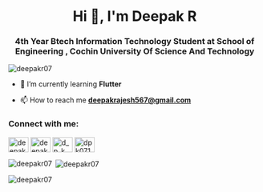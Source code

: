 <h1 align="center">Hi 👋, I'm Deepak R</h1>
<h3 align="center">4th Year Btech Information Technology Student at School of Engineering , Cochin University Of Science And Technology</h3>

<p align="left"> <img src="https://komarev.com/ghpvc/?username=deepakr07&label=Profile%20views&color=0e75b6&style=flat" alt="deepakr07" /> </p>

- 🌱 I’m currently learning **Flutter**

- 📫 How to reach me **deepakrajesh567@gmail.com**

<h3 align="left">Connect with me:</h3>
<p align="left">
<a href="https://www.linkedin.com/in/deepak-r-94a1b5239/" target="blank"><img align="center" src="https://raw.githubusercontent.com/rahuldkjain/github-profile-readme-generator/master/src/images/icons/Social/linked-in-alt.svg" alt="deepak r" height="30" width="40" /></a>
<a href="https://www.facebook.com/profile.php?id=100010148118590" target="blank"><img align="center" src="https://raw.githubusercontent.com/rahuldkjain/github-profile-readme-generator/master/src/images/icons/Social/facebook.svg" alt="deepak r" height="30" width="40" /></a>
<a href="https://www.instagram.com/d_p_k_07/?next=%2F" target="blank"><img align="center" src="https://raw.githubusercontent.com/rahuldkjain/github-profile-readme-generator/master/src/images/icons/Social/instagram.svg" alt="d_p_k_07" height="30" width="40" /></a>
<a href="https://www.codechef.com/users/dpk071" target="blank"><img align="center" src="https://cdn.jsdelivr.net/npm/simple-icons@3.1.0/icons/codechef.svg" alt="dpk071" height="30" width="40" /></a>
</p>



<p><img align="left" src="https://github-readme-stats.vercel.app/api/top-langs?username=deepakr07&show_icons=true&locale=en&layout=compact" alt="deepakr07" /></p>

<p>&nbsp;<img align="center" src="https://github-readme-stats.vercel.app/api?username=deepakr07&show_icons=true&locale=en" alt="deepakr07" /></p>

<p><img align="center" src="https://github-readme-streak-stats.herokuapp.com/?user=deepakr07&" alt="deepakr07" /></p>
